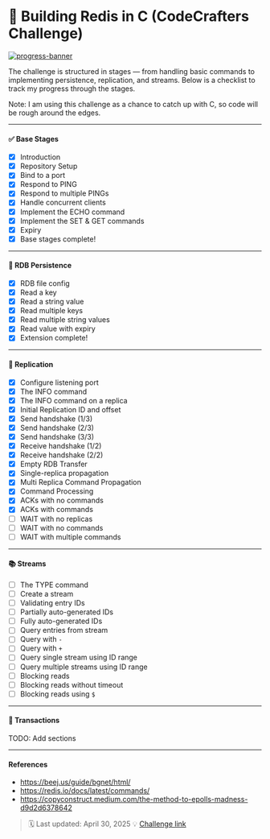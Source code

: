 # 🚀 Building Redis in C (CodeCrafters Challenge)

[![progress-banner](https://backend.codecrafters.io/progress/redis/03c77575-b022-4aec-ac25-ec062b9efff2)](https://app.codecrafters.io/users/codecrafters-bot?r=2qF)

The challenge is structured in stages — from handling basic commands to implementing persistence, replication, and streams. Below is a checklist to track my progress through the stages.

Note: I am using this challenge as a chance to catch up with C, so code will be rough around the edges.

---

#### ✅ Base Stages

- [x] Introduction
- [x] Repository Setup
- [x] Bind to a port
- [x] Respond to PING
- [x] Respond to multiple PINGs
- [x] Handle concurrent clients
- [x] Implement the ECHO command
- [x] Implement the SET & GET commands
- [x] Expiry
- [x] Base stages complete!

---

#### 💾 RDB Persistence

- [x] RDB file config
- [x] Read a key
- [x] Read a string value
- [x] Read multiple keys
- [x] Read multiple string values
- [x] Read value with expiry
- [x] Extension complete!

---

#### 🔁 Replication

- [x] Configure listening port
- [x] The INFO command
- [x] The INFO command on a replica
- [x] Initial Replication ID and offset
- [x] Send handshake (1/3)
- [x] Send handshake (2/3)
- [x] Send handshake (3/3)
- [x] Receive handshake (1/2)
- [x] Receive handshake (2/2)
- [x] Empty RDB Transfer
- [x] Single-replica propagation
- [x] Multi Replica Command Propagation
- [x] Command Processing
- [x] ACKs with no commands
- [x] ACKs with commands
- [ ] WAIT with no replicas
- [ ] WAIT with no commands
- [ ] WAIT with multiple commands

---

#### 📚 Streams

- [ ] The TYPE command
- [ ] Create a stream
- [ ] Validating entry IDs
- [ ] Partially auto-generated IDs
- [ ] Fully auto-generated IDs
- [ ] Query entries from stream
- [ ] Query with `-`
- [ ] Query with `+`
- [ ] Query single stream using ID range
- [ ] Query multiple streams using ID range
- [ ] Blocking reads
- [ ] Blocking reads without timeout
- [ ] Blocking reads using `$`

---

#### 🔐 Transactions
TODO: Add sections

---


#### References

- https://beej.us/guide/bgnet/html/
- https://redis.io/docs/latest/commands/
- https://copyconstruct.medium.com/the-method-to-epolls-madness-d9d2d6378642



> 🗓️ Last updated: April 30, 2025
> 💡 [Challenge link](https://codecrafters.io/challenges/redis)
